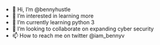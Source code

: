 - 👋 Hi, I’m @bennyhustle
- 👀 I’m interested in learning more
- 🌱 I’m currently learning python 3
- 💞️ I’m looking to collaborate on expanding cyber security
- 📫 How to reach me on twitter @iam_bennyv

<!---
bennyhustle/bennyhustle is a ✨ special ✨ repository because its `README.md` (this file) appears on your GitHub profile.
You can click the Preview link to take a look at your changes.
--->
